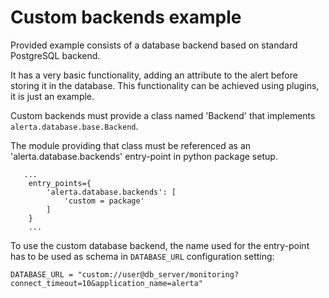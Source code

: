 Custom backends example
=======================

Provided example consists of a database backend based on standard PostgreSQL backend.

It has a very basic functionality, adding an attribute to the alert before storing it
in the database. This functionality can be achieved using plugins, it is just an example.

Custom backends must provide a class named 'Backend' that implements `alerta.database.base.Backend`.

The module providing that class must be referenced as an 'alerta.database.backends' entry-point in
python package setup.

```
   ... 
    entry_points={
        'alerta.database.backends': [
            'custom = package'
        ]
    }
    ...
```

To use the custom database backend, the name used for the entry-point has to be used as schema in
`DATABASE_URL` configuration setting: 

```
DATABASE_URL = "custom://user@db_server/monitoring?connect_timeout=10&application_name=alerta"
```
